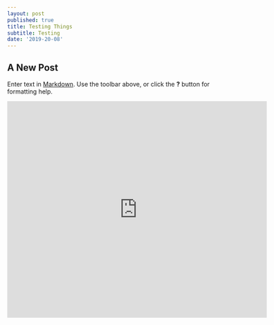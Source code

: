 ```yaml
---
layout: post
published: true
title: Testing Things
subtitle: Testing
date: '2019-20-08'
---
```

## A New Post

Enter text in [Markdown](http://daringfireball.net/projects/markdown/). Use the toolbar above, or click the **?** button for formatting help.




 <embed src="https://csiesel.github.io/pdfs/EUV_EHCregistration.pdf" width="600px" height="500px">
 </embed>
